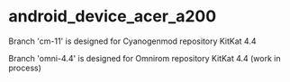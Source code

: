 android_device_acer_a200
========================

Branch 'cm-11' is designed for Cyanogenmod repository KitKat 4.4

Branch 'omni-4.4' is designed for Omnirom repository KitKat 4.4 (work in process)




